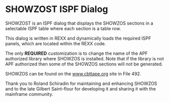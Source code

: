 # SHOWZOST ISPF Dialog

SHOWZOST is an ISPF dialog that displays the SHOWZOS sections in
a selectable ISPF table where each section is a table row.

This dialog is written in REXX and dynamically loads the required
ISPF panels, which are located within the REXX code.

The only **REQUIRED** customization is to change the name of the
APF authorized library where SHOWZOS is installed. Note that if
the library is not APF authorized then some of the SHOWZOS sections
will not be generated.

SHOWZOS can be found on the www.cbttape.org site in File 492.

Thank you to Roland Schiradin for maintaining and enhancing SHOWZOS
and to the late Gilbert Saint-flour for developing it and sharing
it with the mainframe community.
